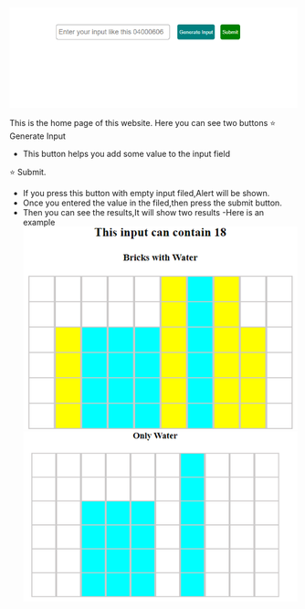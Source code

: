 ![](water-home.png)

This is the home page of this website.
Here you can see two buttons
:star: Generate Input
- This button helps you add some value to the input field
  
:star: Submit.
- If you press this button with empty input filed,Alert will be shown.
- Once you entered the value in the filed,then press the submit button.
- Then you can see the results,It will show two results
-Here is an example
![1.Bricks with water](Bricksandwater.png)
![2.Only water](onlywater.png)
